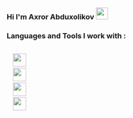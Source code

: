 ### Hi I'm Axror Abduxolikov <img src = "https://media2.giphy.com/media/lvjW50Ld1D4qHD0wra/giphy.gif?cid=ecf05e47jw9zl3xjf0lv9fzzd4oek8ml7ltux5dhpc1k3ad1&rid=giphy.gif&ct=s" height="27px"> 

### Languages and Tools I work with :
<code>
  <img src="https://cdn.pixabay.com/photo/2017/08/05/11/16/logo-2582748_1280.png" height="30px" style="margin-right:10px"> 
  <img src="https://cdn.pixabay.com/photo/2017/08/05/11/16/logo-2582747_960_720.png" height="30px" > 
  <img src="https://icon-library.com/images/bootstrap-icon-png/bootstrap-icon-png-11.jpg" height="30px" > 
  <img src="https://icons-for-free.com/download-icon-install+javascript+js+node+npm+tools+icon-1320165731324625592_512.png" height="30px" > 
</code>
